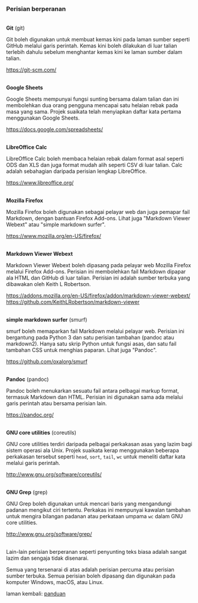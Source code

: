 ---
---

### Perisian berperanan

&nbsp;  
**Git** (git)

Git boleh digunakan untuk membuat kemas kini pada laman
sumber seperti GitHub melalui garis perintah. Kemas kini
boleh dilakukan di luar talian terlebih dahulu sebelum
menghantar kemas kini ke laman sumber dalam talian.

https://git-scm.com/

&nbsp;  
**Google Sheets**

Google Sheets mempunyai fungsi sunting bersama dalam talian
dan ini membolehkan dua orang pengguna mencapai satu
helaian rebak pada masa yang sama. Projek suaikata telah
menyiapkan daftar kata pertama menggunakan Google Sheets.

https://docs.google.com/spreadsheets/

&nbsp;  
**LibreOffice Calc**

LibreOffice Calc boleh membaca helaian rebak dalam format
asal seperti ODS dan XLS dan juga format mudah alih seperti
CSV di luar talian. Calc adalah sebahagian daripada perisian
lengkap LibreOffice.

https://www.libreoffice.org/

&nbsp;  
**Mozilla Firefox**

Mozilla Firefox boleh digunakan sebagai pelayar web dan juga
pemapar fail Markdown, dengan bantuan Firefox Add-ons. Lihat
juga "Markdown Viewer Webext" atau "simple markdown surfer".

https://www.mozilla.org/en-US/firefox/

&nbsp;  
**Markdown Viewer Webext**

Markdown Viewer Webext boleh dipasang pada pelayar web
Mozilla Firefox melalui Firefox Add-ons. Perisian ini
membolehkan fail Markdown dipapar ala HTML dan GitHub di
luar talian. Perisian ini adalah sumber terbuka yang
dibawakan oleh Keith L Robertson.

https://addons.mozilla.org/en-US/firefox/addon/markdown-viewer-webext/  
https://github.com/KeithLRobertson/markdown-viewer  

&nbsp;  
**simple markdown surfer** (smurf)

smurf boleh memaparkan fail Markdown melalui pelayar web.
Perisian ini bergantung pada Python 3 dan satu perisian
tambahan (pandoc atau markdown2). Hanya satu skrip Python
untuk fungsi asas, dan satu fail tambahan CSS untuk
menghias paparan. Lihat juga "Pandoc".

https://github.com/oxalorg/smurf

&nbsp;  
**Pandoc** (pandoc)

Pandoc boleh menukarkan sesuatu fail antara pelbagai markup
format, termasuk Markdown dan HTML. Perisian ini digunakan
sama ada melalui garis perintah atau bersama perisian lain.

https://pandoc.org/

&nbsp;  
**GNU core utilities** (coreutils)

GNU core utilities terdiri daripada pelbagai perkakasan asas
yang lazim bagi sistem operasi ala Unix. Projek suaikata
kerap menggunakan beberapa perkakasan tersebut seperti
`head`, `sort`, `tail`, `wc` untuk meneliti daftar kata
melalui garis perintah.

http://www.gnu.org/software/coreutils/

&nbsp;  
**GNU Grep** (grep)

GNU Grep boleh digunakan untuk mencari baris yang
mengandungi padanan mengikut ciri tertentu. Perkakas ini
mempunyai kawalan tambahan untuk mengira bilangan padanan
atau perkataan umpama `wc` dalam GNU core utilities.

http://www.gnu.org/software/grep/

&nbsp;  
Lain-lain perisian berperanan seperti penyunting teks biasa
adalah sangat lazim dan sengaja tidak disenarai.

Semua yang tersenarai di atas adalah perisian percuma atau
perisian sumber terbuka. Semua perisian boleh dipasang dan
digunakan pada komputer Windows, macOS, atau Linux.

laman kembali: [panduan][0]

  [0]: ../index.md
